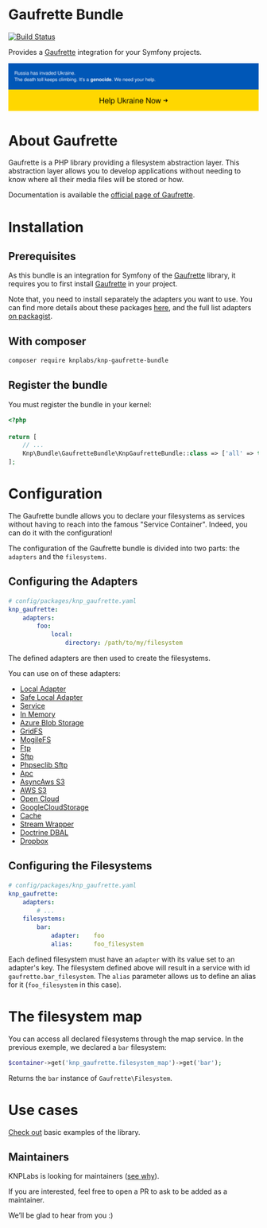 Gaufrette Bundle
================

[![Build Status](https://github.com/KnpLabs/KnpGaufretteBundle/actions/workflows/ci.yml/badge.svg?branch=master)](https://github.com/KnpLabs/KnpGaufretteBundle/actions/workflows/ci.yml)

Provides a [Gaufrette][gaufrette-homepage] integration for your Symfony projects.

[![SWUbanner](https://raw.githubusercontent.com/vshymanskyy/StandWithUkraine/main/banner2-direct.svg)](https://github.com/vshymanskyy/StandWithUkraine/blob/main/docs/README.md)

About Gaufrette
===============

Gaufrette is a PHP library providing a filesystem abstraction layer.
This abstraction layer allows you to develop applications without needing to know where all their media files will be stored or how.

Documentation is available the [official page of Gaufrette][gaufrette-homepage].

Installation
============

## Prerequisites

As this bundle is an integration for Symfony of the [Gaufrette][gaufrette-homepage] library, it requires you to first install [Gaufrette][gaufrette-homepage] in your project.

Note that, you need to install separately the adapters you want to use. You can find more details about these packages [here](https://github.com/KnpLabs/Gaufrette#metapackages-for-adapters),
and the full list adapters [on packagist](https://packagist.org/packages/gaufrette/).

## With composer

```bash
composer require knplabs/knp-gaufrette-bundle
```

## Register the bundle

You must register the bundle in your kernel:

``` php
<?php

return [
    // ...
    Knp\Bundle\GaufretteBundle\KnpGaufretteBundle::class => ['all' => true],
];
```

Configuration
=============

The Gaufrette bundle allows you to declare your filesystems as services without having to reach into the famous "Service Container".
Indeed, you can do it with the configuration!

The configuration of the Gaufrette bundle is divided into two parts: the `adapters` and the `filesystems`.

## Configuring the Adapters

``` yaml
# config/packages/knp_gaufrette.yaml
knp_gaufrette:
    adapters:
        foo:
            local:
                directory: /path/to/my/filesystem
```

The defined adapters are then used to create the filesystems.

You can use on of these adapters:
* [Local Adapter](Resources/docs/adapters/local.md)
* [Safe Local Adapter](Resources/docs/adapters/safe_local.md)
* [Service](Resources/docs/adapters/service.md)
* [In Memory](Resources/docs/adapters/memory.md)
* [Azure Blob Storage](Resources/docs/adapters/azure.md)
* [GridFS](Resources/docs/adapters/gridfs.md)
* [MogileFS](Resources/docs/adapters/mogilefs.md)
* [Ftp](Resources/docs/adapters/ftp.md)
* [Sftp](Resources/docs/adapters/sftp.md)
* [Phpseclib Sftp](Resources/docs/adapters/phpseclib_sftp.md)
* [Apc](Resources/docs/adapters/apc.md)
* [AsyncAws S3](Resources/docs/adapters/async-aws-s3.md)
* [AWS S3](Resources/docs/adapters/awss3.md)
* [Open Cloud](Resources/docs/adapters/opencloud.md)
* [GoogleCloudStorage](Resources/docs/adapters/googlecloud.md)
* [Cache](Resources/docs/adapters/cache.md)
* [Stream Wrapper](Resources/docs/stream.md)
* [Doctrine DBAL](Resources/docs/adapters/doctrine_dbal.md)
* [Dropbox](Resources/docs/adapters/dropbox.md)

## Configuring the Filesystems

``` yaml
# config/packages/knp_gaufrette.yaml
knp_gaufrette:
    adapters:
        # ...
    filesystems:
        bar:
            adapter:    foo
            alias:      foo_filesystem
```

Each defined filesystem must have an `adapter` with its value set to an adapter's key.
The filesystem defined above will result in a service with id `gaufrette.bar_filesystem`.
The `alias` parameter allows us to define an alias for it (`foo_filesystem` in this case).

The filesystem map
==================

You can access all declared filesystems through the map service.
In the previous exemple, we declared a `bar` filesystem:

``` php
$container->get('knp_gaufrette.filesystem_map')->get('bar');
```

Returns the `bar` instance of `Gaufrette\Filesystem`.

Use cases
==================

[Check out](https://github.com/KnpLabs/KnpGaufretteBundle/blob/master/Resources/docs/use-case-examples.md) basic examples of the library.

[gaufrette-homepage]: https://github.com/KnpLabs/Gaufrette

## Maintainers

KNPLabs is looking for maintainers ([see why](https://knplabs.com/en/blog/news-for-our-foss-projects-maintenance)).

If you are interested, feel free to open a PR to ask to be added as a maintainer.

We’ll be glad to hear from you :)
